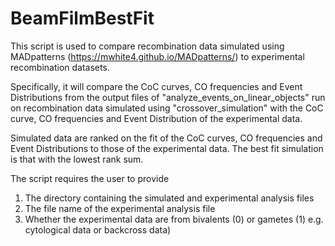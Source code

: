 # BeamFilmBestFit
This script is used to compare recombination data simulated using MADpatterns (https://mwhite4.github.io/MADpatterns/) to experimental recombination datasets.

Specifically, it will compare the CoC curves, CO frequencies and Event Distributions from the output files of "analyze_events_on_linear_objects" run on recombination data simulated using "crossover_simulation" with the CoC curve, CO frequencies and Event Distribution of the experimental data.

Simulated data are ranked on the fit of the CoC curves, CO frequencies and Event Distributions to those of the experimental data. The best fit simulation is that with the lowest rank sum.

The script requires the user to provide
 1. The directory containing the simulated and experimental analysis files 
 2. The file name of the experimental analysis file
 3. Whether the experimental data are from bivalents (0) or gametes (1) e.g. cytological data or backcross data)

